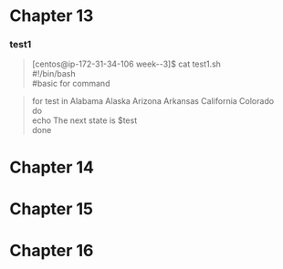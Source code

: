 # Chapter 13  
### test1  
> [centos@ip-172-31-34-106 week--3]$ cat test1.sh   
> #!/bin/bash  
> #basic for command  

> for test in Alabama Alaska Arizona Arkansas California Colorado  
> do  
> echo The next state is $test  
> done  

# Chapter 14  

# Chapter 15  

# Chapter 16  
